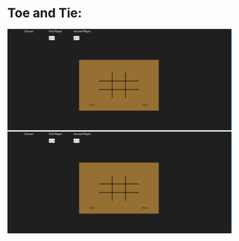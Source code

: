 <h1>Toe and Tie:</h1>
<img src="public/Screenshot 2024-06-08 123334.png"></img>
<img src="public/Screenshot 2024-06-08 123334.png"></img>
